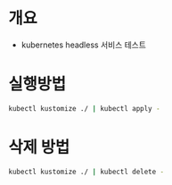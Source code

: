 # 개요
* kubernetes headless 서비스 테스트

# 실행방법
```sh
kubectl kustomize ./ | kubectl apply -
```

# 삭제 방법
```sh
kubectl kustomize ./ | kubectl delete -
```
